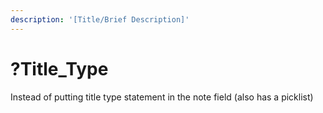 ```yaml
---
description: '[Title/Brief Description]'
---
```


# ?Title\_Type

Instead of putting title type statement in the note field (also has a picklist)&#x20;
